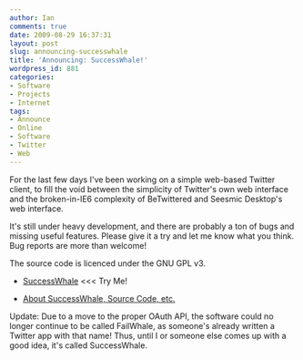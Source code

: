 ```yaml
---
author: Ian
comments: true
date: 2009-08-29 16:37:31
layout: post
slug: announcing-successwhale
title: 'Announcing: SuccessWhale!'
wordpress_id: 881
categories:
- Software
- Projects
- Internet
tags:
- Announce
- Online
- Software
- Twitter
- Web
---
```


For the last few days I've been working on a simple web-based Twitter client, to fill the void between the simplicity of Twitter's own web interface and the broken-in-IE6 complexity of BeTwittered and Seesmic Desktop's web interface.

It's still under heavy development, and there are probably a ton of bugs and missing useful features.  Please give it a try and let me know what you think.  Bug reports are more than welcome!

The source code is licenced under the GNU GPL v3.

  * [SuccessWhale](http://www.onlydreaming.net/successwhale/index.php) <<< Try Me!

  * [About SuccessWhale, Source Code, etc.](http://www.onlydreaming.net/software/successwhale)

Update: Due to a move to the proper OAuth API, the software could no longer continue to be called FailWhale, as someone's already written a Twitter app with that name!  Thus, until I or someone else comes up with a good idea, it's called SuccessWhale.
